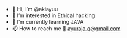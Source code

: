 - 👋 Hi, I’m @akiayuu
- 👀 I’m interested in Ethical hacking      
- 🌱 I’m currently learning JAVA
- 📫 How to reach me 📧 ayuraja.q@gmail.com

<!---
akiayuu/akiayuu is a ✨ special ✨ repository because its `README.md` (this file) appears on your GitHub profile.
You can click the Preview link to take a look at your changes.
--->
